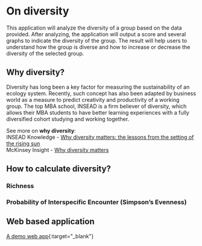 # On diversity
This application will analyze the diversity of a group based on the data provided.
After analyzing, the application will output a score and several graphs to indicate the diversity of the group. The result will help users to understand how the group is diverse and how to increase or decrease the diversity of the selected group.

## Why diversity?
Diversity has long been a key factor for measuring the sustainability of an ecology system.
Recently, such concept has also been adapted by business world as a measure to predict creativity and productivity of a working group. The top MBA school, INSEAD is a firm believer of diversity, which allows their MBA students to have better learning experiences with a fully diversified cohort studying and working together.  

See more on **why diversity**:                                               
INSEAD Knowledge - [Why diversity matters: the lessons from the setting of the rising sun](http://knowledge.insead.edu/leadership-organisations/why-diversity-matters-773)                                   
McKinsey Insight - [Why diversity matters](http://www.mckinsey.com/business-functions/organization/our-insights/why-diversity-matters)

## How to calculate diversity?

### Richness

### Probability of Interspecific Encounter (Simpson’s Evenness)



## Web based application
[A demo web app](http://ec2-54-65-147-28.ap-northeast-1.compute.amazonaws.com:8000/){:target="_blank"} 
